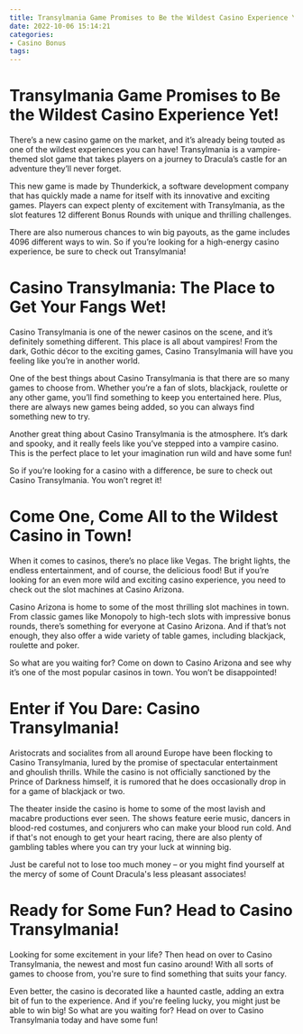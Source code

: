 ```yaml
---
title: Transylmania Game Promises to Be the Wildest Casino Experience Yet!
date: 2022-10-06 15:14:21
categories:
- Casino Bonus
tags:
---
```



#  Transylmania Game Promises to Be the Wildest Casino Experience Yet!

There’s a new casino game on the market, and it’s already being touted as one of the wildest experiences you can have! Transylmania is a vampire-themed slot game that takes players on a journey to Dracula’s castle for an adventure they’ll never forget.

This new game is made by Thunderkick, a software development company that has quickly made a name for itself with its innovative and exciting games. Players can expect plenty of excitement with Transylmania, as the slot features 12 different Bonus Rounds with unique and thrilling challenges.

There are also numerous chances to win big payouts, as the game includes 4096 different ways to win. So if you’re looking for a high-energy casino experience, be sure to check out Transylmania!

#  Casino Transylmania: The Place to Get Your Fangs Wet!

Casino Transylmania is one of the newer casinos on the scene, and it’s definitely something different. This place is all about vampires! From the dark, Gothic décor to the exciting games, Casino Transylmania will have you feeling like you’re in another world.

One of the best things about Casino Transylmania is that there are so many games to choose from. Whether you’re a fan of slots, blackjack, roulette or any other game, you’ll find something to keep you entertained here. Plus, there are always new games being added, so you can always find something new to try.

Another great thing about Casino Transylmania is the atmosphere. It’s dark and spooky, and it really feels like you’ve stepped into a vampire casino. This is the perfect place to let your imagination run wild and have some fun!

So if you’re looking for a casino with a difference, be sure to check out Casino Transylmania. You won’t regret it!

#  Come One, Come All to the Wildest Casino in Town!

When it comes to casinos, there’s no place like Vegas. The bright lights, the endless entertainment, and of course, the delicious food! But if you’re looking for an even more wild and exciting casino experience, you need to check out the slot machines at Casino Arizona.

Casino Arizona is home to some of the most thrilling slot machines in town. From classic games like Monopoly to high-tech slots with impressive bonus rounds, there’s something for everyone at Casino Arizona. And if that’s not enough, they also offer a wide variety of table games, including blackjack, roulette and poker.

So what are you waiting for? Come on down to Casino Arizona and see why it’s one of the most popular casinos in town. You won’t be disappointed!

#  Enter if You Dare: Casino Transylmania!

Aristocrats and socialites from all around Europe have been flocking to Casino Transylmania, lured by the promise of spectacular entertainment and ghoulish thrills. While the casino is not officially sanctioned by the Prince of Darkness himself, it is rumored that he does occasionally drop in for a game of blackjack or two.

The theater inside the casino is home to some of the most lavish and macabre productions ever seen. The shows feature eerie music, dancers in blood-red costumes, and conjurers who can make your blood run cold. And if that's not enough to get your heart racing, there are also plenty of gambling tables where you can try your luck at winning big.

Just be careful not to lose too much money – or you might find yourself at the mercy of some of Count Dracula's less pleasant associates!

#  Ready for Some Fun? Head to Casino Transylmania!

Looking for some excitement in your life? Then head on over to Casino Transylmania, the newest and most fun casino around! With all sorts of games to choose from, you're sure to find something that suits your fancy.

Even better, the casino is decorated like a haunted castle, adding an extra bit of fun to the experience. And if you're feeling lucky, you might just be able to win big! So what are you waiting for? Head on over to Casino Transylmania today and have some fun!